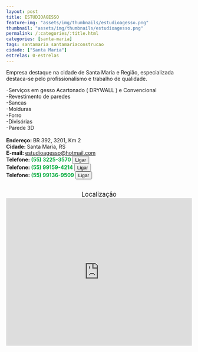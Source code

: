 ```yaml
---
layout: post
title: ESTUDIOAGESSO
feature-img: "assets/img/thumbnails/estudioagesso.png"
thumbnail: "assets/img/thumbnails/estudioagesso.png"
permalink: /:categories/:title.html
categories: [santa-maria]
tags: santamaria santamariaconstrucao
cidade: ["Santa Maria"]
estrelas: 0-estrelas
---
```

Empresa destaque na cidade de Santa Maria e Região, especializada destaca-se pelo profissionalismo e trabalho de qualidade. <br/>
<!-- more -->
-Serviços em gesso Acartonado ( DRYWALL ) e Convencional<br/>
-Revestimento de paredes<br/>
-Sancas <br/>
-Molduras<br/>
-Forro<br/>
-Divisórias<br/>
-Parede 3D<br/>
 <br/>
<b>Endereço: </b>BR 392, 3201, Km 2<br />
<b>Cidade: </b>Santa Maria, RS<br />
<b>E-mail: </b>estudioagesso@hotmail.com <br />
<b>Telefone: <span style="color: #00ab3a;">(55) 3225-3570</span> <a href="tel:5532253570"><button class="ligar">Ligar</button></a></b><br />
<b>Telefone: <span style="color: #00ab3a;">(55) 99159-4214</span> <a href="tel:55991594214"><button class="ligar">Ligar</button></a></b><br />
<b>Telefone: <span style="color: #00ab3a;">(55) 99136-9509</span> <a href="tel:55991369509"><button class="ligar">Ligar</button></a></b><br />
<br />
<div style="font-size: larger; text-align: center;">
Localização</div>
<iframe src="https://www.google.com/maps/embed?pb=!1m18!1m12!1m3!1d3465.5792204298164!2d-53.81938738530411!3d-29.70297682243749!2m3!1f0!2f0!3f0!3m2!1i1024!2i768!4f13.1!3m3!1m2!1s0x0%3A0x0!2zMjnCsDQyJzEwLjciUyA1M8KwNDknMDEuOSJX!5e0!3m2!1spt-BR!2sbr!4v1521470772817" width="100%" height="400" frameborder="0" style="border:0" allowfullscreen></iframe>
